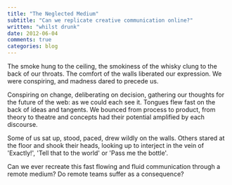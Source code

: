 ```yaml
---
title: "The Neglected Medium"
subtitle: "Can we replicate creative communication online?"
written: "whilst drunk"
date: 2012-06-04
comments: true
categories: blog
---
```

The smoke hung to the ceiling, the smokiness of the whisky clung to the back of our throats. The comfort of the walls liberated our expression. We were conspiring, and madness dared to precede us.

Conspiring on change, deliberating on decision, gathering our thoughts for the future of the web: as we could each see it. Tongues flew fast on the back of ideas and tangents. We bounced from process to product, from theory to theatre and concepts had their potential amplified by each discourse.

Some of us sat up, stood, paced, drew wildly on the walls. Others stared at the floor and shook their heads, looking up to interject in the vein of 'Exactly!', 'Tell that to the world' or 'Pass me the bottle'.

Can we ever recreate this fast flowing and fluid communication through a remote medium? Do remote teams suffer as a consequence?
